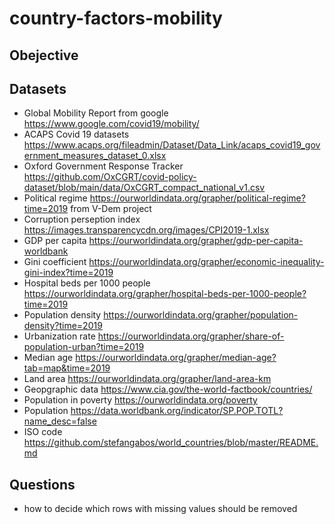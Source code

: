 # country-factors-mobility

## Obejective

## Datasets
- Global Mobility Report from google https://www.google.com/covid19/mobility/
- ACAPS Covid 19 datasets https://www.acaps.org/fileadmin/Dataset/Data_Link/acaps_covid19_government_measures_dataset_0.xlsx
- Oxford Government Response Tracker https://github.com/OxCGRT/covid-policy-dataset/blob/main/data/OxCGRT_compact_national_v1.csv
- Political regime https://ourworldindata.org/grapher/political-regime?time=2019 from V-Dem project
- Corruption perseption index https://images.transparencycdn.org/images/CPI2019-1.xlsx
- GDP per capita https://ourworldindata.org/grapher/gdp-per-capita-worldbank
- Gini coefficient https://ourworldindata.org/grapher/economic-inequality-gini-index?time=2019
- Hospital beds per 1000 people https://ourworldindata.org/grapher/hospital-beds-per-1000-people?time=2019
- Population density https://ourworldindata.org/grapher/population-density?time=2019
- Urbanization rate https://ourworldindata.org/grapher/share-of-population-urban?time=2019
- Median age https://ourworldindata.org/grapher/median-age?tab=map&time=2019
- Land area https://ourworldindata.org/grapher/land-area-km
- Geopgraphic data https://www.cia.gov/the-world-factbook/countries/
- Population in poverty https://ourworldindata.org/poverty
- Population https://data.worldbank.org/indicator/SP.POP.TOTL?name_desc=false
- ISO code https://github.com/stefangabos/world_countries/blob/master/README.md

## Questions
- how to decide which rows with missing values should be removed
